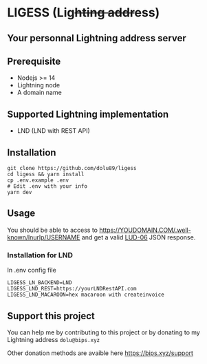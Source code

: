 # LIGESS (**Lig**~~hting addr~~**ess**)

## Your personnal Lightning address server

## Prerequisite
- Nodejs >= 14
- Lightning node
- A domain name

## Supported Lightning implementation
- LND (LND with REST API)

## Installation
``` shell
git clone https://github.com/dolu89/ligess
cd ligess && yarn install
cp .env.example .env
# Edit .env with your info
yarn dev
```

## Usage
You should be able to access to https://YOUDOMAIN.COM/.well-known/lnurlp/USERNAME and get a valid [LUD-06](https://github.com/fiatjaf/lnurl-rfc/blob/luds/06.md) JSON response.


### Installation for LND
In .env config file
```
LIGESS_LN_BACKEND=LND
LIGESS_LND_REST=https://yourLNDRestAPI.com
LIGESS_LND_MACAROON=hex macaroon with createinvoice
```

## Support this project
You can help me by contributing to this project or by donating to my Lightning address `dolu@bips.xyz`

Other donation methods are avaible here https://bips.xyz/support
